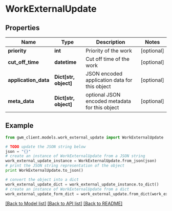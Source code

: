 # WorkExternalUpdate


## Properties
Name | Type | Description | Notes
------------ | ------------- | ------------- | -------------
**priority** | **int** | Priority of the work | [optional] 
**cut_off_time** | **datetime** | Cut off time of the work | [optional] 
**application_data** | **Dict[str, object]** | JSON encoded application data for this object | [optional] 
**meta_data** | **Dict[str, object]** | optional JSON encoded metadata for this object | [optional] 

## Example

```python
from gwm_client.models.work_external_update import WorkExternalUpdate

# TODO update the JSON string below
json = "{}"
# create an instance of WorkExternalUpdate from a JSON string
work_external_update_instance = WorkExternalUpdate.from_json(json)
# print the JSON string representation of the object
print WorkExternalUpdate.to_json()

# convert the object into a dict
work_external_update_dict = work_external_update_instance.to_dict()
# create an instance of WorkExternalUpdate from a dict
work_external_update_form_dict = work_external_update.from_dict(work_external_update_dict)
```
[[Back to Model list]](../README.md#documentation-for-models) [[Back to API list]](../README.md#documentation-for-api-endpoints) [[Back to README]](../README.md)


